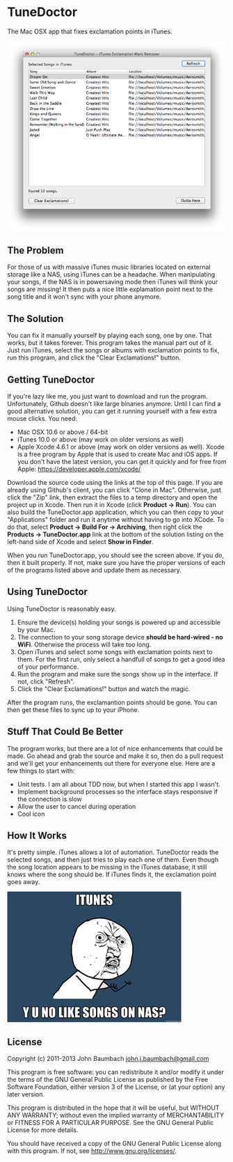 TuneDoctor
==========
The Mac OSX app that fixes exclamation points in iTunes.

![Tune Doctor Screenshot](tunedoctor-screenshot.png "Screenshot")

The Problem
-----------
For those of us with massive iTunes music libraries located on external storage like a NAS, using iTunes can be a headache.  When manipulating your songs, if the NAS is in powersaving mode then iTunes will think your songs are missing!  It then puts a nice little explamation point next to the song title and it won't sync with your phone anymore.

The Solution
------------
You can fix it manually yourself by playing each song, one by one.  That works, but it takes forever.  This program takes the manual part out of it.  Just run iTunes, select the songs or albums with exclamation points to fix, run this program, and click the "Clear Exclamations!" button.

Getting TuneDoctor
------------------
If you're lazy like me, you just want to download and run the program.  Unfortunately, Github doesn't like large binaries anymore.  Until I can find a good alternative solution, you can get it running yourself with a few extra mouse clicks.  You need:

* Mac OSX 10.6 or above / 64-bit
* iTunes 10.0 or above (may work on older versions as well)
* Apple Xcode 4.6.1 or above (may work on older versions as well). Xcode is a free program by Apple that is used to create Mac and iOS apps.  If you don't have the latest version, you can get it quickly and for free from Apple: <https://developer.apple.com/xcode/> 

Download the source code using the links at the top of this page.  If you are already using Github's client, you can click "Clone in Mac".  Otherwise, just click the "Zip" link, then extract the files to a temp directory and open the project up in Xcode.  Then run it in Xcode (click __Product -> Run__).  You can also build the TuneDoctor.app application, which you can then copy to your "Applications" folder and run it anytime without having to go into XCode.  To do that, select __Product -> Build For -> Archiving__, then right click the __Products -> TuneDoctor.app__ link at the bottom of the solution listing on the left-hand side of Xcode and select __Show in Finder__.  

When you run TuneDoctor.app, you should see the screen above.  If you do, then it built properly.  If not, make sure you have the proper versions of each of the programs listed above and update them as necessary.

Using TuneDoctor
----------------
Using TuneDoctor is reasonably easy.  

1. Ensure the device(s) holding your songs is powered up and accessible by your Mac.
1. The connection to your song storage device __should be hard-wired - no WiFi__.  Otherwise the process will take too long.
1. Open iTunes and select some songs with exclamation points next to them.  For the first run, only select a handfull of songs to get a good idea of your performance.
1. Run the program and make sure the songs show up in the interface.  If not, click "Refresh".
1. Click the "Clear Exclamations!" button and watch the magic.

After the program runs, the exclamantion points should be gone.  You can then get these files to sync up to your iPhone.

Stuff That Could Be Better
--------------------------
The program works, but there are a lot of nice enhancements that could be made.  Go ahead and grab the source and make it so, then do a pull request and we'll get your enhancements out there for everyone else.  Here are a few things to start with:

* Unit tests.  I am all about TDD now, but when I started this app I wasn't.
* Implement background processes so the interface stays responsive if the connection is slow
* Allow the user to cancel during operation
* Cool icon

How It Works
------------
It's pretty simple.  iTunes allows a lot of automation.  TuneDoctor reads the selected songs, and then just tries to play each one of them.  Even though the song location appears to be missing in the iTunes database, it still knows where the song should be.  If iTunes finds it, the exclamation point goes away.

![iTunes Y U No](itunes-y-u-no.jpg "iTunes YUNo")

License
-------
Copyright (c) 2011-2013 John Baumbach <john.j.baumbach@gmail.com>

This program is free software: you can redistribute it and/or modify it under the terms of the GNU General Public License as published by the Free Software Foundation, either version 3 of the License, or (at your option) any later version.

This program is distributed in the hope that it will be useful, but WITHOUT ANY WARRANTY; without even the implied warranty of MERCHANTABILITY or FITNESS FOR A PARTICULAR PURPOSE.  See the GNU General Public License for more details.

You should have received a copy of the GNU General Public License along with this program.  If not, see <http://www.gnu.org/licenses/>.

